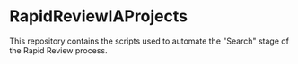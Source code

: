 # RapidReviewIAProjects
This repository contains the scripts used to automate the "Search" stage of the Rapid Review process.
